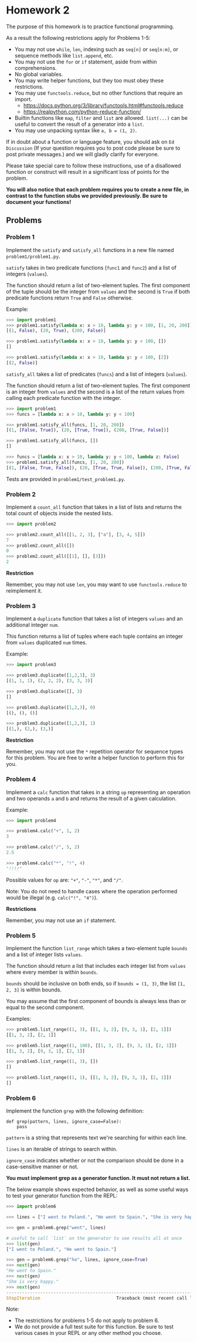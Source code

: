 # Homework 2

The purpose of this homework is to practice functional programming.

As a result the following restrictions apply for Problems 1-5:

- You may not use `while`, `len`, indexing such as `seq[n]` or `seq[n:m]`, or sequence methods like `list.append`, etc.
- You may not use the `for` or `if` statement, aside from within comprehensions.
- No global variables.
- You may write helper functions, but they too must obey these restrictions.
- You may use `functools.reduce`, but no other functions that require an import.
    - https://docs.python.org/3/library/functools.html#functools.reduce
    - https://realpython.com/python-reduce-function/
- Builtin functions like `map`, `filter` and `list` are allowed. `list(...)` can be useful to convert the result of a generator into a `list`.
- You may use unpacking syntax like `a, b = (1, 2)`.

If in doubt about a function or language feature, you should ask on `Ed Discussion` (If your question requires you to post code please be sure to post private messages.) and we will gladly clarify for everyone.

Please take special care to follow these instructions, use of a disallowed function or construct will result in a significant loss of points for the problem.

**You will also notice that each problem requires you to create a new file, in contrast to the function stubs we provided previously.  Be sure to document your functions!**

## Problems

### Problem 1

Implement the `satisfy` and `satisfy_all` functions in a new file named `problem1/problem1.py`.

`satisfy` takes in two predicate functions (`func1` and `func2`) and a list of integers (`values`).

The function should return a list of two-element tuples. The first component of the tuple should be the integer from `values` and the second is `True` if both predicate functions return `True` and `False` otherwise.

Example:

```python
>>> import problem1
>>> problem1.satisfy(lambda x: x > 10, lambda y: y < 100, [1, 20, 200])
[(1, False), (20, True), (200, False)]

>>> problem1.satisfy(lambda x: x > 10, lambda y: y < 100, [])
[]

>>> problem1.satisfy(lambda x: x > 10, lambda y: y < 100, [2])
[(2, False)]
```

`satisfy_all` takes a list of predicates (`funcs`) and a list of integers (`values`).

The function should return a list of two-element tuples.
The first component is an integer from `values` and the second is a list of the return values from calling each predicate function with the integer.

```python
>>> import problem1
>>> funcs = [lambda x: x > 10, lambda y: y < 100]

>>> problem1.satisfy_all(funcs, [1, 20, 200])
[(1, [False, True]), (20, [True, True]), (200, [True, False])]

>>> problem1.satisfy_all(funcs, [])
[]

>>> funcs = [lambda x: x > 10, lambda y: y < 100, lambda z: False]
>>> problem1.satisfy_all(funcs, [1, 20, 200])
[(1, [False, True, False]), (20, [True, True, False]), (200, [True, False, False])]
```

Tests are provided in `problem1/test_problem1.py`.

### Problem 2

Implement a `count_all` function that takes in a list of lists and returns the total count of objects inside the nested lists.

```python
>>> import problem2

>>> problem2.count_all([[1, 2, 3], ["a"], [3, 4, 5]])
7
>>> problem2.count_all([])
0
>>> problem2.count_all([[1], [], [3]])
2
```

**Restriction**

Remember, you may not use `len`, you may want to use `functools.reduce` to reimplement it.

### Problem 3

Implement a `duplicate` function that takes a list of integers `values` and an additional integer `num`.

This function returns a list of tuples where each tuple contains an integer from `values` duplicated `num` times.

Example:
```python
>>> import problem3

>>> problem3.duplicate([1,2,3], 3)
[(1, 1, 1), (2, 2, 2), (3, 3, 3)]

>>> problem3.duplicate([], 3)
[]

>>> problem3.duplicate([1,2,3], 0)
[(), (), ()]

>>> problem3.duplicate([1,2,3], 1)
[(1,), (2,), (3,)]
```

**Restriction**

Remember, you may not use the `*` repetition operator for sequence types for this problem. You are free to write a helper function to perform this for you.

### Problem 4

Implement a `calc` function that takes in a string `op` representing an operation and two operands `a` and `b` and returns the result of a given calculation.

Example:
```python
>>> import problem4

>>> problem4.calc("+", 1, 2)
3

>>> problem4.calc("/", 5, 2)
2.5

>>> problem4.calc("*", "!", 4)
"!!!!"
```

Possible values for `op` are: `"+"`, `"-"`, `"*"`, and `"/"`.

Note: You do not need to handle cases where the operation performed would be illegal (e.g. `calc("!", "4")`).

**Restrictions**

Remember, you may not use an `if` statement.


### Problem 5

Implement the function `list_range` which takes a two-element tuple `bounds` and a list of integer lists `values`.

The function should return a list that includes each integer list from `values` where every member is within `bounds`.

`bounds` should be inclusive on both ends, so if `bounds = (1, 3)`, the list `[1, 2, 3]` is within bounds.

You may assume that the first component of bounds is always less than or equal to the second component.

Examples:
```python
>>> problem5.list_range((1, 3), [[1, 3, 2], [9, 3, 1], [2, 1]])
[[1, 3, 2], [2, 1]]

>>> problem5.list_range((1, 100), [[1, 3, 2], [9, 3, 1], [2, 1]])
[[1, 3, 2], [9, 3, 1], [2, 1]]

>>> problem5.list_range((1, 3), [])
[]

>>> problem5.list_range((1, 1), [[1, 3, 2], [9, 3, 1], [2, 1]])
[]
```

### Problem 6

Implement the function `grep` with the following definition:

```
def grep(pattern, lines, ignore_case=False):
    pass
```

`pattern` is a string that represents text we're searching for within each line.

`lines` is an iterable of strings to search within.

`ignore_case` indicates whether or not the comparison should be done in a case-sensitive manner or not.

**You must implement grep as a generator function.  It must not return a list.**

The below example shows expected behavior, as well as some useful ways to test your generator function from the REPL:

```python
>>> import problem6

>>> lines = ["I went to Poland.", "He went to Spain.", "She is very happy."]

>>> gen = problem6.grep("went", lines)

# useful to call `list` on the generator to see results all at once
>>> list(gen)
["I went to Poland.", "He went to Spain."]

>>> gen = problem6.grep("he", lines, ignore_case=True)
>>> next(gen)
"He went to Spain."
>>> next(gen)
"She is very happy."
>>> next(gen)
---------------------------------------------------------------------------
StopIteration                             Traceback (most recent call last)
```

Note:
* The restrictions for problems 1-5 do not apply to problem 6.
* We do not provide a full test suite for this function. Be sure to test various cases in your REPL or any other method you choose.
